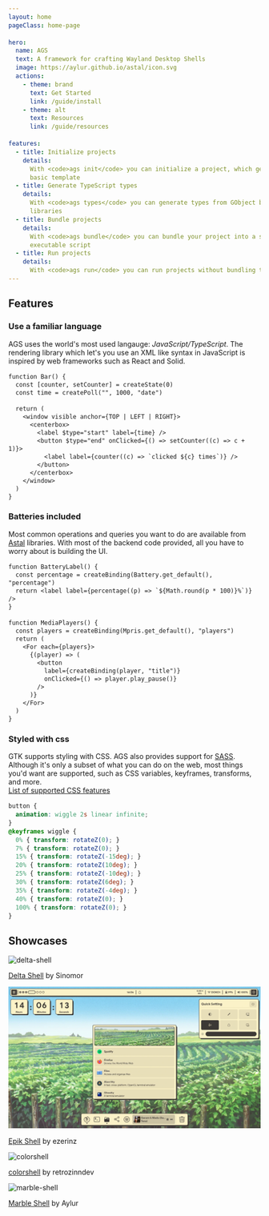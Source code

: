 ```yaml
---
layout: home
pageClass: home-page

hero:
  name: AGS
  text: A framework for crafting Wayland Desktop Shells
  image: https://aylur.github.io/astal/icon.svg
  actions:
    - theme: brand
      text: Get Started
      link: /guide/install
    - theme: alt
      text: Resources
      link: /guide/resources

features:
  - title: Initialize projects
    details:
      With <code>ags init</code> you can initialize a project, which generates a
      basic template
  - title: Generate TypeScript types
    details:
      With <code>ags types</code> you can generate types from GObject based
      libraries
  - title: Bundle projects
    details:
      With <code>ags bundle</code> you can bundle your project into a single
      executable script
  - title: Run projects
    details:
      With <code>ags run</code> you can run projects without bundling them first
---
```


## Features

<article class="feature feature-3-2">
  <div class="feature-text">
  <h3>Use a familiar language</h3>

  <span>
    AGS uses the world's most used langauge: <i>JavaScript/TypeScript</i>. The rendering
    library which let's you use an XML like syntax in JavaScript is inspired by web
    frameworks such as React and Solid.
  </span>
  </div>

  <div class="feature-code feature-row-1">

```tsx
function Bar() {
  const [counter, setCounter] = createState(0)
  const time = createPoll("", 1000, "date")

  return (
    <window visible anchor={TOP | LEFT | RIGHT}>
      <centerbox>
        <label $type="start" label={time} />
        <button $type="end" onClicked={() => setCounter((c) => c + 1)}>
          <label label={counter((c) => `clicked ${c} times`)} />
        </button>
      </centerbox>
    </window>
  )
}
```

  </div>
</article>

<article class="feature feature-2-3">
  <div class="feature-text">
  <h3>Batteries included</h3>

  <span>
    Most common operations and queries you want to do are available from <a href="https://aylur.github.io/astal/" target="_blank">Astal</a> libraries. With most of the backend code provided, all you have to worry about is building the UI.
  </span>

  </div>

  <div class="feature-code">

```tsx
function BatteryLabel() {
  const percentage = createBinding(Battery.get_default(), "percentage")
  return <label label={percentage((p) => `${Math.round(p * 100)}%`)} />
}

function MediaPlayers() {
  const players = createBinding(Mpris.get_default(), "players")
  return (
    <For each={players}>
      {(player) => (
        <button
          label={createBinding(player, "title")}
          onClicked={() => player.play_pause()}
        />
      )}
    </For>
  )
}
```

  </div>
</article>

<article class="feature feature-3-2">
  <div class="feature-text">
  <h3>Styled with css</h3>

  <span>
    GTK supports styling with CSS. AGS also provides support for <a href="https://sass-lang.com/" target="_blank">SASS</a>. Although it's only a subset of what you can do on the web, most things you'd want are supported, such as CSS variables, keyframes, transforms, and more.
  </span>

  <div class="feature-gtk-css">
    <a href="https://docs.gtk.org/gtk4/css-properties.html" target="_blank">List of supported CSS features</a>
  </div>

  </div>

  <div class="feature-code feature-row-1">

<!-- prettier-ignore -->
```css
button {
  animation: wiggle 2s linear infinite;
}
@keyframes wiggle {
  0% { transform: rotateZ(0); }
  7% { transform: rotateZ(0); }
  15% { transform: rotateZ(-15deg); }
  20% { transform: rotateZ(10deg); }
  25% { transform: rotateZ(-10deg); }
  30% { transform: rotateZ(6deg); }
  35% { transform: rotateZ(-4deg); }
  40% { transform: rotateZ(0); }
  100% { transform: rotateZ(0); }
}
```

  </div>
</article>

## Showcases

<div class="showcase">

![delta-shell](https://i.imgur.com/rnEX49B.png)

  <div class="showcase-title">

[Delta Shell](https://github.com/Sinomor/delta-shell) by Sinomor

  </div>

</div>

<div class="showcase">

![epik-shell](https://raw.githubusercontent.com/Aylur/astal/f5c1d29a37d6404999aee9210cdbf09ed6a278be/docs/public/showcase/ezerinz.webp)

  <div class="showcase-title">

[Epik Shell](https://github.com/ezerinz/epik-shell) by ezerinz

  </div>

</div>

<div class="showcase">

![colorshell](https://raw.githubusercontent.com/retrozinndev/colorshell/238fde6e287c79dbcbe5df9f478aa4b71c602e37/repo/shots/center-window-control-center.png)

  <div class="showcase-title">

[colorshell](https://github.com/retrozinndev/colorshell) by retrozinndev

  </div>
</div>

<div class="showcase">

![marble-shell](https://marble-shell.pages.dev/full.png)

  <div class="showcase-title">

[Marble Shell](https://github.com/Aylur/marble-shell) by Aylur

  </div>
</div>
